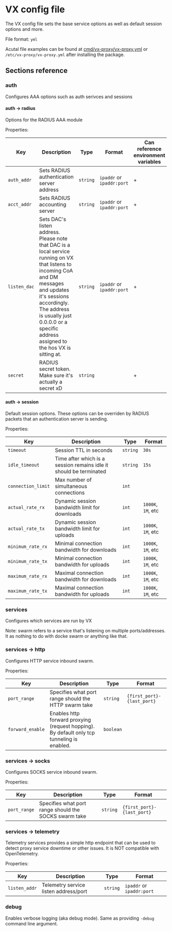 # VX config file

The VX config file sets the base service options as well as default session options and more.

File format: `yml`

Acutal file examples can be found at [cmd/vx-proxy/vx-proxy.yml](./cmd/vx-proxy/vx-proxy.yml) or `/etc/vx-proxy/vx-proxy.yml` after installing the package.

## Sections reference

###  auth

Configures AAA options such as auth serivces and sessions

#### auth -> radius

Options for the RADIUS AAA module

Properties:

| Key | Description | Type | Format | Can reference environment variables |
| --- | --- | --- | --- | --- |
| `auth_addr` | Sets RADIUS authentication server address | `string` | `ipaddr` or `ipaddr:port` | \+ |
| `acct_addr` | Sets RADIUS accounting server | `string` | `ipaddr` or `ipaddr:port` | \+ |
| `listen_dac` | Sets DAC's listen address. Please note that DAC is a local service running on VX that listens to incoming CoA and DM messages and updates it's sessions accordingly. The address is usually just 0.0.0.0 or a specific address assigned to the hos VX is sitting at. | `string` | `ipaddr` or `ipaddr:port` | \+ |
| `secret` | RADIUS secret token. Make sure it's actually a secret xD | `string` | | \+ |

#### auth -> session

Default session options. These options can be overriden by RADIUS packets that an authentication server is sending.

Properties:

| Key | Description | Type | Format |
| --- | --- | --- | --- |
| `timeout` | Session TTL in seconds | `string` | `30s` |
| `idle_timeout` | Time after which is a session remains idle it should be terminated | `string` | `15s` |
| `connection_limit` | Max number of simultaneous connections | `int` | |
| `actual_rate_rx` | Dynamic session bandwidth limit for downloads | `int` | `1000K`, `1M`, etc |
| `actual_rate_tx` | Dynamic session bandwidth limit for uploads | `int` | `1000K`, `1M`, etc |
| `minimum_rate_rx` | Minimal connection bandwidth for downloads | `int` | `1000K`, `1M`, etc |
| `minimum_rate_tx` | Minimal connection bandwidth for uploads | `int` | `1000K`, `1M`, etc |
| `maximum_rate_rx` | Maximal connection bandwidth for downloads | `int` | `1000K`, `1M`, etc |
| `maximum_rate_tx` | Maximal connection bandwidth for uploads | `int` | `1000K`, `1M`, etc |

### services

Configures which services are run by VX

Note: swarm refers to a service that's listening on multiple ports/addresses. It as nothing to do with docke swarm or anything like that.

### services -> http

Configures HTTP service inbound swarm.

Properties:

| Key | Description | Type | Format |
| --- | --- | --- | --- |
| `port_range` | Specifies what port range should the HTTP swarm take | `string` | `{first_port}-{last_port}` |
| `forward_enable` | Enables http forward proxying (request hopping). By default only tcp tunneling is enabled. | `boolean` | |

### services -> socks

Configures SOCKS service inbound swarm.

Properties:

| Key | Description | Type | Format |
| --- | --- | --- | --- |
| `port_range` | Specifies what port range should the SOCKS swarm take | `string` | `{first_port}-{last_port}` |

### services -> telemetry

Telemetry services provides a simple http endpoint that can be used to detect proxy service downtime or other issues. It is NOT compatible with OpenTelemetry.

Properties:

| Key | Description | Type | Format |
| --- | --- | --- | --- |
| `listen_addr` | Telemetry service listen address/port | `string` | `ipaddr` or `ipaddr:port` |

### debug

Enables verbose logging (aka debug mode). Same as providing `-debug` command line argument.
